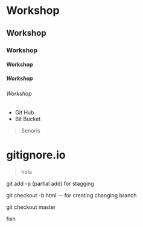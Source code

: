 # Workshop 
## Workshop
### Workshop
#### Workshop
##### Workshop
###### Workshop

- Git Hub
- Bit Bucket

> Senoris

# gitignore.io

> hola

git add -p 
(partial add) for stagging

git checkout -b html 
-- for creating changing branch

git checkout master

fish
